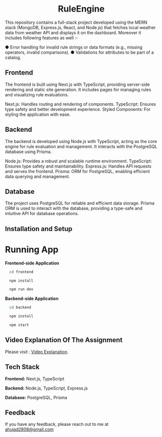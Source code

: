 <div align="center">

# RuleEngine

</div>


This repository contains a full-stack project developed using the MERN stack (MongoDB, Express.js, React, and Node.js) that fetches local weather data from weather API and displays it on the dashboard. Moreover it includes following features as well :-

● Error handling for invalid rule strings or data formats (e.g., missing operators, invalid comparisons).
● Validations for attributes to be part of a catalog.


## Frontend

The frontend is built using Next.js with TypeScript, providing server-side rendering and static site generation. It includes pages for managing rules and visualizing rule evaluations.

Next.js: Handles routing and rendering of components.
TypeScript: Ensures type safety and better development experience.
Styled Components: For styling the application with ease.

## Backend

The backend is developed using Node.js with TypeScript, acting as the core engine for rule evaluation and management. It interacts with the PostgreSQL database using Prisma.

Node.js: Provides a robust and scalable runtime environment.
TypeScript: Ensures type safety and maintainability.
Express.js: Handles API requests and serves the frontend.
Prisma: ORM for PostgreSQL, enabling efficient data querying and management.

## Database

The project uses PostgreSQL for reliable and efficient data storage. Prisma ORM is used to interact with the database, providing a type-safe and intuitive API for database operations.

## Installation and Setup


# Running App

**Frontend-side Application**

```bash
  cd frontend
```

```bash
  npm install
```

```bash
  npm run dev
```

**Backend-side Application**

```bash
  cd backend
```

```bash
  npm install
```

```bash
  npm start
```

## Video Explanation Of The Assignment

Please visit : [Video Explanation](https://drive.google.com/file/d/1Gmr292HTE99D8xuSmoLqQz1bbKAwzD9h/view?usp=sharing).



## Tech Stack

**Frontend:** Next.js, TypeScript

**Backend:** Node.js, TypeScript, Express.js

**Database:** PostgreSQL, Prisma


## Feedback

If you have any feedback, please reach out to me at ahujad2808@gmail.com
